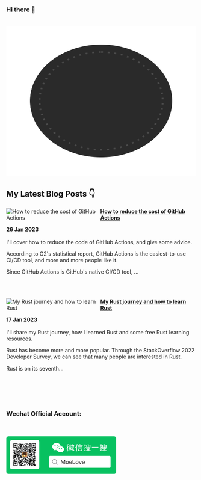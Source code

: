 ### Hi there 👋

<div align="center">
	<br>
		<img src="https://raw.githubusercontent.com/tao12345666333/tao12345666333/master/header-v2.svg" width="800" height="400">
	</br>
</div>

## My Latest Blog Posts 👇
<!-- HASHNODE_BLOG:START -->
<p align="left">
<a href="https://blog.moelove.info/how-to-reduce-the-cost-of-github-actions" title="How to reduce the cost of GitHub Actions"><img src="https://cdn.hashnode.com/res/hashnode/image/upload/v1674763354973/d3fc5240-5e60-478b-9533-4ef6f1c2dc87.png" alt="How to reduce the cost of GitHub Actions" width="250px" align="left" /></a>
<a href="https://blog.moelove.info/how-to-reduce-the-cost-of-github-actions" title="How to reduce the cost of GitHub Actions"><strong>How to reduce the cost of GitHub Actions</strong></a>
<div><strong>26 Jan 2023</strong></div>
<br/> I'll cover how to reduce the code of GitHub Actions, and give some advice.

According to G2's statistical report, GitHub Actions is the easiest-to-use CI/CD tool, and more and more people like it.

Since GitHub Actions is GitHub's native CI/CD tool, ... </p> <br/> <br/>
<p align="left">
<a href="https://blog.moelove.info/my-rust-journey-and-how-to-learn-rust" title="My Rust journey and how to learn Rust"><img src="https://cdn.hashnode.com/res/hashnode/image/upload/v1673954421780/58ec55f9-907a-4ff4-b9c7-7b65713680cf.png" alt="My Rust journey and how to learn Rust" width="250px" align="left" /></a>
<a href="https://blog.moelove.info/my-rust-journey-and-how-to-learn-rust" title="My Rust journey and how to learn Rust"><strong>My Rust journey and how to learn Rust</strong></a>
<div><strong>17 Jan 2023</strong></div>
<br/> I'll share my Rust journey, how I learned Rust and some free Rust learning resources.

Rust has become more and more popular. Through the StackOverflow 2022 Developer Survey, we can see that many people are interested in Rust.

Rust is on its seventh... </p> <br/> <br/>
<!-- HASHNODE_BLOG:END -->

<div>
	<br>
		<h3>Wechat Official Account:</h3>
	</br>
	<br>
		<img src="https://raw.githubusercontent.com/tao12345666333/collection/master/images/mp-qrcode.png" height="100">
	</br>
	
</div>
